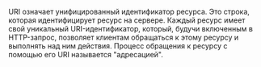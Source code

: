 URI означает унифицированный идентификатор ресурса. Это строка, которая идентифицирует ресурс на сервере. Каждый ресурс имеет свой уникальный URI-идентификатор, который, будучи включенным в HTTP-запрос, позволяет клиентам обращаться к этому ресурсу и выполнять над ним действия. Процесс обращения к ресурсу с помощью его URI называется "адресацией".